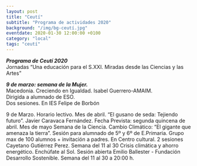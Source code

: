 ```yaml
---
layout: post
title: "Ceutí"
subtitle: "Programa de actividades 2020"
background: "/img/bg-ceutí.jpg"
eventdate: 2020-01-30 12:00:00 +0100
category: "local"
tags: "ceutí"
---
```


***Programa de Ceutí 2020***  
Jornadas “Una educación para el S.XXI. Miradas desde las Ciencias y las Artes”  


***9 de marzo: semana de la Mujer.***  
Macedonia. Creciendo en Igualdad.  Isabel Guerrero-AMAIM.  
Dirigida a alumnado de ESO.  
Dos sesiones. En IES Felipe de Borbón

9 de Marzo. Horario lectivo.
Mes de abril.
“El gusano de seda: Tejiendo futuro”. Javier Caravaca Fernández.
Fecha Prevista: segunda quincena de abril.
Mes de mayo Semana de la Ciencia.
Cambio Climático: “El gigante que amenaza la tierra”.
Sesión para alumnado de 5º y 6º de E.Primaria.
Grupo max de 100 alumnos + invitación a padres.
En Centro cultural. 2 sesiones
Cayetano Gutiérrez Perez.
Semana del 11 al 30
Crisis climática y ahorro energético. Enchúfate al Sol.
Sesión abierta
Emilio Ballester - Fundación Desarrollo Sostenible.
Semana del 11 al 30 a 20:00 h.
